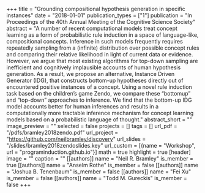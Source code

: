 +++
title = "Grounding compositional hypothesis generation in specific instances"
date = "2018-01-01"
publication_types = ["1"]
publication = "In Proceedings of the 40th Annual Meeting of the Cognitive Science Society"
abstract = "A number of recent computational models treat concept learning as a form of probabilistic rule induction in a space of language-like, compositional concepts. Inference in such models frequently requires repeatedly sampling from a (infinite) distribution over possible concept rules and comparing their relative likelihood in light of current data or evidence. However, we argue that most existing algorithms for top-down sampling are inefficient and cognitively implausible accounts of human hypothesis generation. As a result, we propose an alternative, Instance Driven Generator (IDG), that constructs bottom-up hypotheses directly out of encountered positive instances of a concept. Using a novel rule induction task based on the children’s game Zendo, we compare these “bottomup” and “top-down” approaches to inference. We find that the bottom-up IDG model accounts better for human inferences and results in a computationally more tractable inference mechanism for concept learning models based on a probabilistic language of thought."
abstract_short = ""
image_preview = ""
selected = false
projects = []
tags = []
url_pdf = "/pdfs/bramley2018zendo.pdf"
url_project = "https://github.com/neilbramley/discovery"
url_slides = "/slides/bramley2018zendoslides.key"
url_custom = [{name = "Workshop", url = "programinduction.github.io"}]
math = true
highlight = true
[header]
image = ""
caption = ""
[[authors]]
	name = "Neil R. Bramley"
	is_member = true
[[authors]]
	name = "Anselm Rothe"
	is_member = false
[[authors]]
	name = "Joshua B. Tenenbaum"
	is_member = false
[[authors]]
	name = "Fei Xu"
	is_member = false
[[authors]]
	name = "Todd M. Gureckis"
	is_member = false
+++
